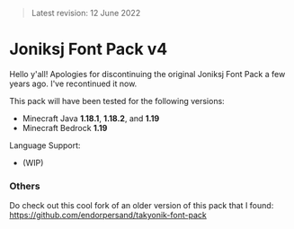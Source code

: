 > Latest revision: 12 June 2022

# Joniksj Font Pack v4
Hello y'all! Apologies for discontinuing the original Joniksj Font Pack a few years ago. I've recontinued it now.

This pack will have been tested for the following versions:
- Minecraft Java **1.18.1**, **1.18.2**, and **1.19**
- Minecraft Bedrock **1.19**

Language Support:
- (WIP)

### Others
Do check out this cool fork of an older version of this pack that I found: https://github.com/endorpersand/takyonik-font-pack
